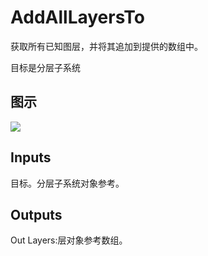 # AddAllLayersTo

获取所有已知图层，并将其追加到提供的数组中。

目标是分层子系统

## 图示

![]($-20221218-19373259.png)

## Inputs

目标。分层子系统对象参考。  

## Outputs

Out Layers:层对象参考数组。

